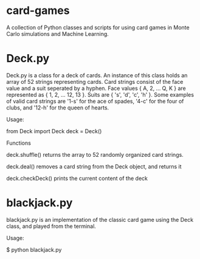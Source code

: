 # card-games
 A collection of Python classes and scripts for using card games in Monte Carlo simulations and Machine Learning.

# Deck.py
Deck.py is a class for a deck of cards. An instance of this class holds an array of 52 strings representing cards. Card strings consist of the face value and a suit seperated by a hyphen. Face values { A, 2, ... Q, K } are represented as { 1, 2, ... 12, 13 }. Suits are { 's', 'd', 'c', 'h' }. Some examples of valid card strings are '1-s' for the ace of spades, '4-c' for the four of clubs, and '12-h' for the queen of hearts.

Usage:

from Deck import Deck
deck = Deck()

Functions
	
deck.shuffle()
 returns the array to 52 randomly organized card strings.

deck.deal()
 removes a card string from the Deck object, and returns it

deck.checkDeck()
 prints the current content of the deck


# blackjack.py
blackjack.py is an implementation of the classic card game using the Deck class, and played from the terminal.

Usage:

$ python blackjack.py


